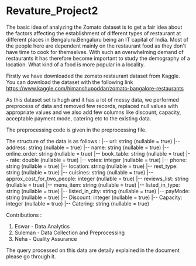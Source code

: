# Revature_Project2

The basic idea of analyzing the Zomato dataset is to get a fair idea about the factors affecting the establishment
of different types of restaurant at different places in Bengaluru.Bengaluru being an IT capital of India.
Most of the people here are dependent mainly on the restaurant food as they don't have time to cook for themselves.
With such an overwhelming demand of restaurants it has therefore become important to study the demography of a location. 
What kind of a food is more popular in a locality.

Firstly we have downloaded the zomato restaurant dataset from Kaggle.
You can download the dataset with the following link
https://www.kaggle.com/himanshupoddar/zomato-bangalore-restaurants

As this dataset set is hugh and it has a lot of messy data, we performed preprocess of data and removed few records, replaced null values 
with appropriate values and we also add few columns like discount, capacity, acceptable payment mode, catering etc to the existing data.

The preprocessing code is given in the preprocessing file.

The structure of the data is as follows :
 |-- url: string (nullable = true)
 |-- address: string (nullable = true)
 |-- name: string (nullable = true)
 |-- online_order: string (nullable = true)
 |-- book_table: string (nullable = true)
 |-- rate: double (nullable = true)
 |-- votes: integer (nullable = true)
 |-- phone: string (nullable = true)
 |-- location: string (nullable = true)
 |-- rest_type: string (nullable = true)
 |-- cuisines: string (nullable = true)
 |-- approx_cost_for_two_people: integer (nullable = true)
 |-- reviews_list: string (nullable = true)
 |-- menu_item: string (nullable = true)
 |-- listed_in_type: string (nullable = true)
 |-- listed_in_city: string (nullable = true)
 |-- payMode: string (nullable = true)
 |-- Discount: integer (nullable = true)
 |-- Capacity: integer (nullable = true)
 |-- Catering: string (nullable = true)


Contributions :

1. Eswar - Data Analytics
2. Suleman - Data Collection and Preprocessing
3. Neha - Quality Assurance

The query processed on this data are detaily explained in the document please go through it.
